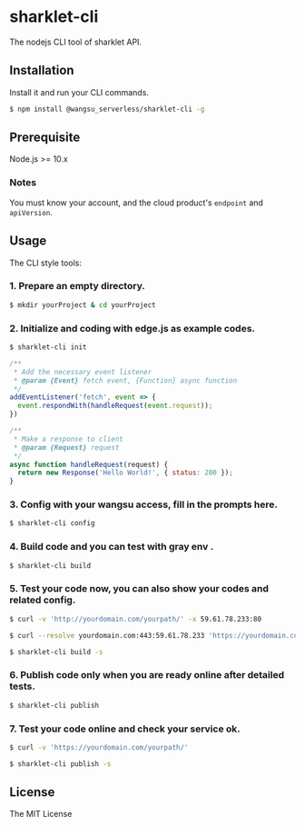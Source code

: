 # sharklet-cli

The nodejs CLI tool of sharklet API.


## Installation

Install it and run your CLI commands.

```sh
$ npm install @wangsu_serverless/sharklet-cli -g
```

## Prerequisite

Node.js >= 10.x

### Notes

You must know your account, and the cloud product's `endpoint` and `apiVersion`.

## Usage

The CLI style tools:

### 1. Prepare an empty directory.
```sh
$ mkdir yourProject & cd yourProject
```

### 2. Initialize and coding with edge.js as example codes.
```sh
$ sharklet-cli init
```

```js
/**
 * Add the necessary event listener
 * @param {Event} fetch event, {Function} async function
 */
addEventListener('fetch', event => {
  event.respondWith(handleRequest(event.request));
})

/**
 * Make a response to client
 * @param {Request} request
 */
async function handleRequest(request) {
  return new Response('Hello World!', { status: 200 });
}
```

### 3. Config with your wangsu access, fill in the prompts here.
```sh
$ sharklet-cli config
```

### 4. Build code and you can test with gray env .
```sh
$ sharklet-cli build
```

### 5. Test your code now, you can also show your codes and related config.
```sh
$ curl -v 'http://yourdomain.com/yourpath/' -x 59.61.78.233:80
```

```sh
$ curl --resolve yourdomain.com:443:59.61.78.233 'https://yourdomain.com/yourpath/' -v
```

```sh
$ sharklet-cli build -s
```

### 6. Publish code only when you are ready online after detailed tests.
```sh
$ sharklet-cli publish
```

### 7. Test your code online and check your service ok.
```sh
$ curl -v 'https://yourdomain.com/yourpath/'
```

```sh
$ sharklet-cli publish -s
```


## License
The MIT License
